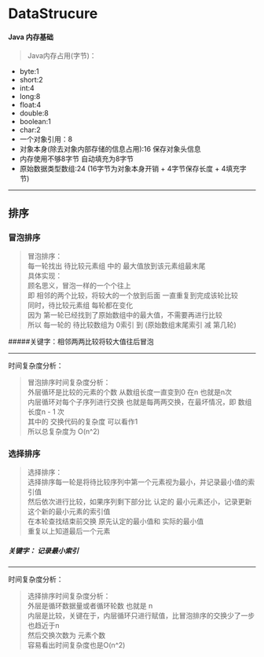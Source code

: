# DataStrucure

#### Java 内存基础
> Java内存占用(字节)：
   * byte:1
   * short:2
   * int:4
   * long:8
   * float:4
   * double:8
   * boolean:1
   * char:2
   * 一个对象引用：8
   * 对象本身(除去对象内部存储的信息占用):16 保存对象头信息
   * 内存使用不够8字节 自动填充为8字节
   * 原始数据类型数组:24 (16字节为对象本身开销 + 4字节保存长度 + 4填充字节)

<hr>


## 排序
### 冒泡排序
> 冒泡排序：  
每一轮找出 待比较元素组  中的 最大值放到该元素组最末尾   
具体实现：  
顾名思义，冒泡一样的一个个往上  
即 相邻的两个比较，将较大的一个放到后面 一直重复到完成该轮比较  
同时，待比较元素组 每轮都在变化  
因为 第一轮已经找到了原始数组中的最大值，不需要再进行比较  
所以 每一轮的 待比较数组为 0索引 到 (原始数组末尾索引 减 第几轮)  

#####关键字：相邻两两比较将较大值往后冒泡

<hr>

时间复杂度分析：  
> 冒泡排序时间复杂度分析：  
外层循环是比较的元素的个数 从数组长度一直变到0 在n 也就是n次  
内层循环对每个子序列进行交换 也就是每两两交换，在最坏情况，即 数组长度n - 1 次  
其中的 交换代码的复杂度 可以看作1  
所以总复杂度为 O(n^2)  

### 选择排序
> 选择排序：    
选择排序每一轮是将待比较序列中第一个元素视为最小，并记录最小值的索引值  
然后依次进行比较，如果序列剩下部分比 认定的 最小元素还小，记录更新这个新的最小元素的索引值  
在本轮查找结束前交换 原先认定的最小值和 实际的最小值  
重复以上知道最后一个元素  

##### 关键字： 记录最小索引

<hr>

时间复杂度分析：
> 选择排序时间复杂度分析：  
外层是循环数据量或者循环轮数 也就是 n  
内层是比较，关键在于，内层循环只进行赋值，比冒泡排序的交换少了一步 也趋近于n  
然后交换次数为 元素个数  
容易看出时间复杂度也是O(n^2)  
